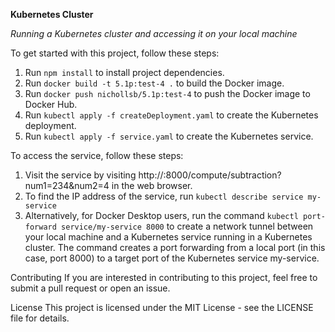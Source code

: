 ****Kubernetes Cluster****

*Running a Kubernetes cluster and accessing it on your local machine*

To get started with this project, follow these steps:

1. Run `npm install` to install project dependencies.
2. Run `docker build -t 5.1p:test-4 .` to build the Docker image.
3. Run `docker push nichollsb/5.1p:test-4` to push the Docker image to Docker Hub.
4. Run `kubectl apply -f createDeployment.yaml` to create the Kubernetes deployment.
5. Run `kubectl apply -f service.yaml` to create the Kubernetes service.

To access the service, follow these steps:

1. Visit the service by visiting http://<service IP address>:8000/compute/subtraction?num1=234&num2=4 in the web browser.
2. To find the IP address of the service, run `kubectl describe service my-service`
3. Alternatively, for Docker Desktop users, run the command `kubectl port-forward service/my-service 8000` to create a network tunnel between your local machine and a Kubernetes service running in a Kubernetes cluster. The command creates a port forwarding from a local port (in this case, port 8000) to a target port of the Kubernetes service my-service.

Contributing
If you are interested in contributing to this project, feel free to submit a pull request or open an issue.

License
This project is licensed under the MIT License - see the LICENSE file for details.
